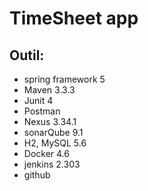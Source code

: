 # TimeSheet app

## Outil:
* spring framework 5
* Maven 3.3.3
* Junit 4
* Postman
* Nexus 3.34.1
* sonarQube 9.1
* H2, MySQL 5.6
* Docker 4.6
* jenkins 2.303
* github
